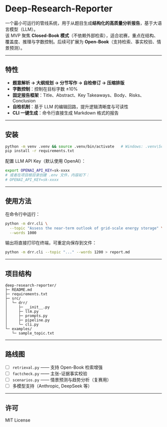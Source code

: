 # Deep-Research-Reporter

一个最小可运行的管线系统，用于从题目生成**结构化的高质量分析报告**，基于大语言模型（LLM）。  
该 MVP 聚焦 **Closed-Book 模式**（不依赖外部检索），适合初赛，重点在结构、覆盖度、推理与字数控制。后续可扩展为 **Open-Book**（支持检索、事实校验、情景预测）。

---

## 特性
- **题意解析 → 大纲规划 → 分节写作 → 自检修订 → 压缩排版**
- **字数控制**：控制在目标字数 ±10%
- **固定报告框架**：Title、Abstract、Key Takeaways、Body、Risks、Conclusion
- **自检机制**：基于 LLM 的编辑回路，提升逻辑清晰度与可读性
- **CLI 一键生成**：命令行直接生成 Markdown 格式的报告

---

## 安装
```bash
python -m venv .venv && source .venv/bin/activate   # Windows: .venv\Scripts\activate
pip install -r requirements.txt
````

配置 LLM API Key（默认使用 OpenAI）：

```bash
export OPENAI_API_KEY=sk-xxxx
# 或者在项目根目录创建 .env 文件，内容如下：
# OPENAI_API_KEY=sk-xxxx
```

---

## 使用方法

在命令行中运行：

```bash
python -m drr.cli \
  --topic "Assess the near-term outlook of grid-scale energy storage" \
  --words 1000
```

输出将直接打印在终端，可重定向保存到文件：

```bash
python -m drr.cli --topic "..." --words 1200 > report.md
```

---

## 项目结构

```
deep-research-reporter/
├─ README.md
├─ requirements.txt
├─ src/
│  └─ drr/
│     ├─ __init__.py
│     ├─ llm.py
│     ├─ prompts.py
│     ├─ pipeline.py
│     └─ cli.py
└─ examples/
   └─ sample_topic.txt
```

---

## 路线图

* [ ] `retrieval.py` —— 支持 Open-Book 检索增强
* [ ] `factcheck.py` —— 主张-证据事实校验
* [ ] `scenarios.py` —— 情景预测与趋势分析（复赛用）
* [ ] 多模型支持（Anthropic, DeepSeek 等）

---

## 许可

MIT License

```
